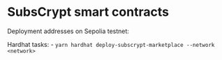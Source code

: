# SubsCrypt smart contracts

Deployment addresses on Sepolia testnet:


Hardhat tasks:
    - `yarn hardhat deploy-subscrypt-marketplace --network <network>`

